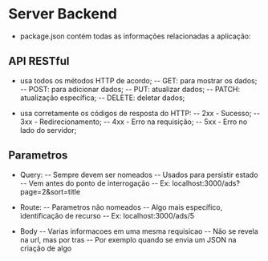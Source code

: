 # Server Backend

- package.json contém todas as informações relacionadas a aplicação: 


##  API RESTful

- usa todos os métodos HTTP de acordo;
-- GET: para mostrar os dados;
-- POST: para adicionar dados;
-- PUT: atualizar dados;
-- PATCH: atualização específica;
-- DELETE: deletar dados;

- usa corretamente os códigos de resposta do HTTP: 
-- 2xx - Sucesso;
-- 3xx - Redirecionamento;
-- 4xx - Erro na requisição;
-- 5xx - Erro no lado do servidor;

## Parametros
- Query: 
-- Sempre devem ser nomeados
-- Usados para persistir estado
-- Vem antes do ponto de interrogação
-- Ex: localhost:3000/ads?page=2&sort=title

- Route:
-- Parametros não nomeados
-- Algo mais específico, identificação de recurso
-- Ex: localhost:3000/ads/5

- Body
-- Varias informacoes em uma mesma requisicao
-- Não se revela na url, mas por tras
-- Por exemplo quando se envia um JSON na criação de algo